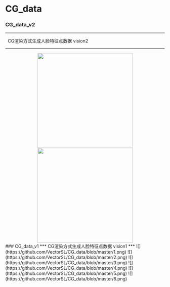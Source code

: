 # CG_data

### CG_data_v2
***
    CG渲染方式生成人脸特征点数据 vision2
***
<center class="half">
    <img src="https://github.com/VectorSL/CG_data/blob/master/data_v2/0.png" width="300"/>
    <img src="https://github.com/VectorSL/CG_data/blob/master/data_v2/2.png" width="300"/>
</center>
### CG_data_v1
***
    CG渲染方式生成人脸特征点数据 vision1
***
![](https://github.com/VectorSL/CG_data/blob/master/1.png)
![](https://github.com/VectorSL/CG_data/blob/master/2.png)
![](https://github.com/VectorSL/CG_data/blob/master/3.png)
![](https://github.com/VectorSL/CG_data/blob/master/4.png)
![](https://github.com/VectorSL/CG_data/blob/master/5.png)
![](https://github.com/VectorSL/CG_data/blob/master/6.png)

